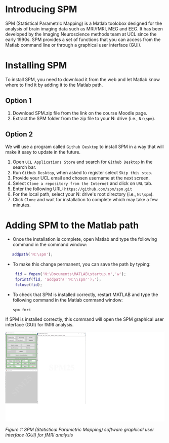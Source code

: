 # Introducing SPM

SPM (Statistical Parametric Mapping) is a Matlab toolobox designed for the analysis of brain imaging data such as MRI/fMRI, MEG and EEG. It has been developed by the Imaging Neuroscience methods team at UCL since the early 1990s. SPM provides a set of functions that you can access from the Matlab command line or through a graphical user interface (GUI).

# Installing SPM

To install SPM, you need to download it from the web and let Matlab know where to find it by adding it to the Matlab path.

## Option 1

1. Download SPM.zip file from the link on the course Moodle page.
2. Extract the SPM folder from the zip file to your N: drive (i.e., `N:\spm`).
 
## Option 2
 
We will use a program called `Github Desktop` to install SPM in a way that will make it easy to update in the future. 

1. Open `UCL Applications Store` and search for `Github Desktop` in the search bar. 
2. Run `Github Desktop`, when asked to register select `Skip this step`.
3. Provide your UCL email and chosen username at the next screen.
4. Select `Clone a repository from the Internet` and click on `URL` tab.
5. Enter the following URL: `https://github.com/spm/spm.git`
4. For the local path, select your N: drive's root directory (i.e., `N:\spm`).
5. Click `Clone` and wait for installation to complete which may take a few minutes.


# Adding SPM to the Matlab path

* Once the installation is complete, open Matlab and type the following command in the command window:

```matlab
   addpath('N:\spm');
```

* To make this change permanent, you can save the path by typing:

   ```matlab
    fid = fopen('N:\Documents\MATLAB\startup.m','w');
    fprintf(fid, 'addpath(''N:\\spm'');');
    fclose(fid);
   ```
* To check that SPM is installed correctly, restart MATLAB and type the following command in the Matlab command window:

   ```
   spm fmri
   ```
If SPM is installed correctly, this command will open the SPM graphical user interface (GUI) for fMRI analysis.

![SPM GUI](./spm_gui.png)

*Figure 1: SPM (Statistical Parametric Mapping) software graphical user interface (GUI) for fMRI analysis*